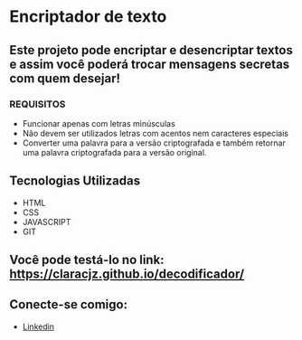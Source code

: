 # Encriptador de texto

## Este projeto pode encriptar e desencriptar textos e assim você poderá trocar mensagens secretas com quem desejar!

### REQUISITOS

- Funcionar apenas com letras minúsculas
- Não devem ser utilizados letras com acentos nem caracteres especiais
- Converter uma palavra para a versão criptografada e também retornar uma palavra criptografada para a versão original.

## Tecnologias Utilizadas

- HTML
- CSS
- JAVASCRIPT
- GIT

## Você pode testá-lo no link: https://claracjz.github.io/decodificador/

## Conecte-se comigo:
  
  - [Linkedin](https://www.linkedin.com/in/ana-vitoria-dev)
